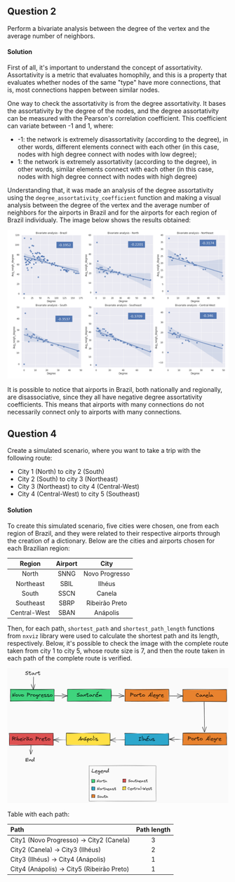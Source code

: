 ## Question 2

Perform a bivariate analysis between the degree of the vertex and the average number of neighbors.

#### Solution

First of all, it's important to understand the concept of assortativity. Assortativity is a metric that evaluates homophily, and this is a property that evaluates whether nodes of the same "type" have more connections, that is, most connections happen between similar nodes.

One way to check the assortativity is from the degree assortativity. It bases the assortativity by the degree of the nodes, and the degree assortativity can be measured with the Pearson's correlation coefficient. This coefficient can variate between -1 and 1, where:

*   -1: the network is extremely disassortativity (according to the degree), in other words, different elements connect with each other (in this case, nodes with high degree connect with nodes with low degree);
*    1: the network is extremely assortativity (according to the degree), in other words, similar elements connect with each other (in this case, nodes with high degree connect with nodes with high degree)

Understanding that, it was made an analysis of the degree assortativity using the `degree_assortativity_coefficient` function and making a visual analysis between the degree of the vertex and the average number of neighbors for the airports in Brazil and for the airports for each region of Brazil individualy. The image below shows the results obtained:

![img](./img/img-q2-com-coefs-ok.png)

It is possible to notice that airports in Brazil, both nationally and regionally, are disassociative, since they all have negative degree assortativity coefficients. This means that airports with many connections do not necessarily connect only to airports with many connections.

## Question 4

Create a simulated scenario, where you want to take a trip with the following route:

*   City 1 (North) to city 2 (South)
*   City 2 (South) to city 3 (Northeast)
*   City 3 (Northeast) to city 4 (Central-West)
*   City 4 (Central-West) to city 5 (Southeast)

#### Solution

To create this simulated scenario, five cities were chosen, one from each region of Brazil, and they were related to their respective airports through the creation of a dictionary. Below are the cities and airports chosen for each Brazilian region:

Region       | Airport | City
:--------:   | :------:| :--------:
North        | SNNG    | Novo Progresso
Northeast    | SBIL    | Ilhéus
South        | SSCN    | Canela
Southeast    | SBRP    | Ribeirão Preto
Central-West | SBAN    | Anápolis

Then, for each path, `shortest_path` and `shortest_path_length` functions from `nxviz` library were used to calculate the shortest path and its length, respectively. Below, it's possible to check the image with the complete route taken from city 1 to city 5, whose route size is 7, and then the route taken in each path of the complete route is verified.

![img](./img/img-q4-t2-u2.png)

Table with each path:

Path                                           | Path length 
:-------------------------------------------- | :------:
City1 (Novo Progresso) -> City2 (Canela)       | 3   
City2 (Canela) -> City3 (Ilhéus)               | 2   
City3 (Ilhéus) -> City4 (Anápolis)             | 1    
City4 (Anápolis) -> City5 (Ribeirão Preto)     | 1    
